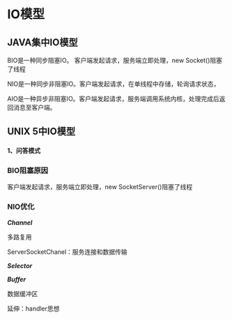 # IO模型



## JAVA集中IO模型

BIO是一种同步阻塞IO。 客户端发起请求，服务端立即处理，new Socket()阻塞了线程

NIO是一种同步非阻塞IO。客户端发起请求，在单线程中存储，轮询请求状态，

AIO是一种异步非阻塞IO。客户端发起请求，服务端调用系统内核，处理完成后返回消息至客户端。



## UNIX 5中IO模型



#### 1、问答模式



### BIO阻塞原因

客户端发起请求，服务端立即处理，new SocketServer()阻塞了线程



### NIO优化

***Channel***

多路复用

ServerSocketChanel：服务连接和数据传输

***Selector***



***Buffer***

数据缓冲区





延伸：handler思想